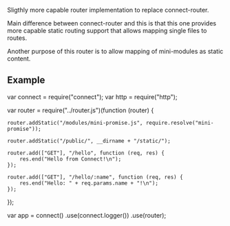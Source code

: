 Sligthly more capable router implementation to replace connect-router.

Main difference between connect-router and this is that this one provides more
capable static routing support that allows mapping single files to routes.

Another purpose of this router is to allow mapping of mini-modules as static content.

## Example

var connect = require("connect");
var http = require("http");

var router = require("../router.js")(function (router) {

    router.addStatic("/modules/mini-promise.js", require.resolve("mini-promise"));

    router.addStatic("/public/", __dirname + "/static/");

    router.add(["GET"], "/hello", function (req, res) {
        res.end("Hello from Connect!\n");
    });

    router.add(["GET"], "/hello/:name", function (req, res) {
        res.end("Hello: " + req.params.name + "!\n");
    });
});

var app = connect()
        .use(connect.logger())
        .use(router);
